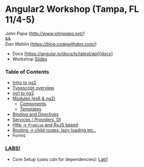 # Angular2 Workshop (Tampa, FL 11/4-5)
*John Papa (http://www.johnpapa.net/)*  
&&  
*Dan Wahlin (https://blog.codewithdan.com/)*  
* Docs [https://angular.io/docs/ts/latest/api][docs]  
* Workshop [Slides][slides]

  
### Table of Contents
* [Intro to ng2](intro_ng2.md)
* [Typescript overview](ts_overview.md)
* [ng1 to ng2](ng1_to_ng2.md)
* [Modules (es6 & ng2)](modules.md)
    * [Components](components.md)
    * [Templates](templates.md)
* [Binding and Directives](bindings_directives.md)
* [Services / Providers, DI](services_di.md)
* [Http -> `Promise` and RxJS based](http.md)
* [Routing -> child routes, lazy loading etc..](routing.md)
* Forms
  
### [LABS!][labs]
* Core Setup (uses cdn for dependencies): [Lab1][lab1]
  


  




[ts]:http://www.typescriptlang.org/docs/tutorial.html
[ES6demo]:https://github.com/DanWahlin/ES6Samples
[slides]:https://docs.google.com/presentation/d/1jvMY7bmtIgUSCKquCxCD6vH1635sYVMKtAmC0f6cKb4/edit

[demoapp]:https://github.com/danwahlin/angular2-jumpstart
[johndemo]:https://github.com/johnpapa/event-view
[labs]:http://codewithdan.me/ng2workshoplabs
[lab1]:http://plnkr.co/edit/zbNBH3dUWSpsWSNGKwWN
[docs]:https://angular.io/docs/ts/latest/api
[barebones]:https://github.com/danwahlin/angular2-barebones